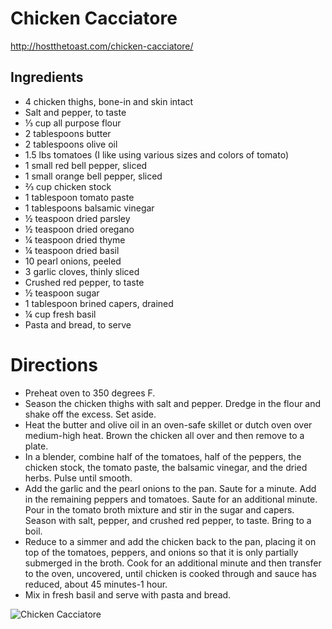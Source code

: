 # Chicken Cacciatore
http://hostthetoast.com/chicken-cacciatore/

## Ingredients
* 4 chicken thighs, bone-in and skin intact
* Salt and pepper, to taste
* ⅓ cup all purpose flour
* 2 tablespoons butter
* 2 tablespoons olive oil
* 1.5 lbs tomatoes (I like using various sizes and colors of tomato)
* 1 small red bell pepper, sliced
* 1 small orange bell pepper, sliced
* ⅔ cup chicken stock
* 1 tablespoon tomato paste
* 1 tablespoons balsamic vinegar
* ½ teaspoon dried parsley
* ½ teaspoon dried oregano
* ¼ teaspoon dried thyme
* ¼ teaspoon dried basil
* 10 pearl onions, peeled
* 3 garlic cloves, thinly sliced
* Crushed red pepper, to taste
* ½ teaspoon sugar
* 1 tablespoon brined capers, drained
* ¼ cup fresh basil
* Pasta and bread, to serve

# Directions
* Preheat oven to 350 degrees F.
* Season the chicken thighs with salt and pepper. Dredge in the flour and shake off the excess. Set aside.
* Heat the butter and olive oil in an oven-safe skillet or dutch oven over medium-high heat. Brown the chicken all over and then remove to a plate.
* In a blender, combine half of the tomatoes, half of the peppers, the chicken stock, the tomato paste, the balsamic vinegar, and the dried herbs. Pulse until smooth.
* Add the garlic and the pearl onions to the pan. Saute for a minute. Add in the remaining peppers and tomatoes. Saute for an additional minute. Pour in the tomato broth mixture and stir in the sugar and capers. Season with salt, pepper, and crushed red pepper, to taste. Bring to a boil.
* Reduce to a simmer and add the chicken back to the pan, placing it on top of the tomatoes, peppers, and onions so that it is only partially submerged in the broth. Cook for an additional minute and then transfer to the oven, uncovered, until chicken is cooked through and sauce has reduced, about 45 minutes-1 hour.
* Mix in fresh basil and serve with pasta and bread.


![Chicken Cacciatore](http://i.imgur.com/aCvOeNr.jpg)
